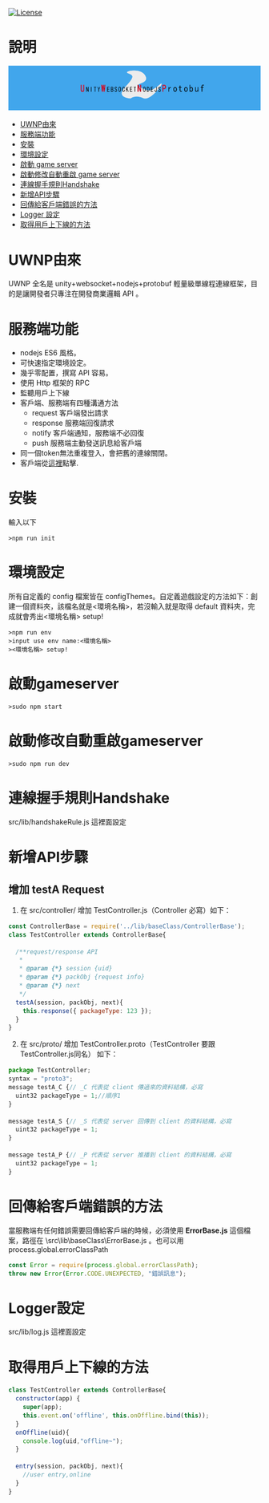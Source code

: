 [![License](https://img.shields.io/github/license/wsmd/ws-multipath.svg)](https://github.com/wsmd/ws-multipath/blob/master/LICENSE)
# 說明
![image](https://raw.githubusercontent.com/IS1103/uwnp-server/main/logo.png)
- [UWNP由來](#UWNP由來)
- [服務端功能](#服務端功能)
- [安裝](#安裝)
- [環境設定](#環境設定)
- [啟動 game server](#啟動gameserver)
- [啟動修改自動重啟 game server](#啟動修改自動重啟gameserver)
- [連線握手規則Handshake](#連線握手規則Handshake)
- [新增API步驟](#新增API步驟)
- [回傳給客戶端錯誤的方法](#回傳錯誤)
- [Logger 設定](#Logger設定)
- [取得用戶上下線的方法](#取得用戶上下線的方法)
# UWNP由來
UWNP 全名是 unity+websocket+nodejs+protobuf 輕量級單線程連線框架，目的是讓開發者只專注在開發商業邏輯 API 。
# 服務端功能
* nodejs ES6 風格。
* 可快速指定環境設定。
* 幾乎零配置，撰寫 API 容易。
* 使用 Http 框架的 RPC
* 監聽用戶上下線
* 客戶端、服務端有四種溝通方法
  * request 客戶端發出請求
  * response 服務端回復請求
  * notify 客戶端通知，服務端不必回復
  * push 服務端主動發送訊息給客戶端
* 同一個token無法重複登入，會把舊的連線關閉。
* 客戶端從[這裡](https://github.com/IS1103/uwnp-client)點擊.
# 安裝
輸入以下
```shell
>npm run init
```
# 環境設定
所有自定義的 config 檔案皆在 configThemes。自定義遊戲設定的方法如下：創建一個資料夾，該檔名就是<環境名稱>，若沒輸入就是取得 default 資料夾，完成就會秀出<環境名稱> setup!
```shell
>npm run env
>input use env name:<環境名稱>
><環境名稱> setup!
```
# 啟動gameserver
```shell
>sudo npm start
```
# 啟動修改自動重啟gameserver
```shell
>sudo npm run dev
```
# 連線握手規則Handshake
src/lib/handshakeRule.js 這裡面設定

# 新增API步驟
## 增加 testA Request
1. 在 src/controller/ 增加 TestController.js（Controller 必寫）如下：
```javascript
const ControllerBase = require('../lib/baseClass/ControllerBase');
class TestController extends ControllerBase{

  /**request/response API
   * 
   * @param {*} session {uid}
   * @param {*} packObj {request info}
   * @param {*} next 
   */
  testA(session, packObj, next){
    this.response({ packageType: 123 });
  }
}
```
2. 在 src/proto/ 增加 TestController.proto（TestController 要跟 TestController.js同名） 如下：
```javascript
package TestController;
syntax = "proto3";
message testA_C {// _C 代表從 client 傳過來的資料結構，必寫
  uint32 packageType = 1;//順序1
}

message testA_S {// _S 代表從 server 回傳到 client 的資料結構，必寫
  uint32 packageType = 1;
}

message testA_P {// _P 代表從 server 推播到 client 的資料結構，必寫
  uint32 packageType = 1;
}
```
# 回傳給客戶端錯誤的方法
當服務端有任何錯誤需要回傳給客戶端的時候，必須使用 **ErrorBase.js** 這個檔案，路徑在 \src\lib\baseClass\ErrorBase.js 。也可以用 process.global.errorClassPath 
```javascript
const Error = require(process.global.errorClassPath);
throw new Error(Error.CODE.UNEXPECTED, "錯誤訊息");
```
# Logger設定
src/lib/log.js 這裡面設定
# 取得用戶上下線的方法
```javascript
class TestController extends ControllerBase{
  constructor(app) {
    super(app);
    this.event.on('offline', this.onOffline.bind(this));
  }
  onOffline(uid){
    console.log(uid,"offline~");
  }

  entry(session, packObj, next){
    //user entry,online
  }
}
```